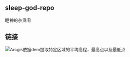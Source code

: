 ## sleep-god-repo

睡神的杂货间

## 链接

![Arcgis依据dem提取特定区域的平均高程，最高点以及最低点](https://www.ixxin.cn/2017/01/19/arcgishuoqumeandem/)